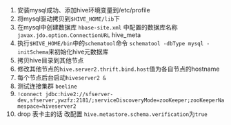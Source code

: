 1. 安装mysql成功、添加hive环境变量到/etc/profile
2. 将mysql驱动拷贝到`$HIVE_HOME/lib`下
3. 在mysql中创建数据库 `hbase-site.xml` 中配置的数据库名称`javax.jdo.option.ConnectionURL` hive_meta
4. 执行`$HIVE_HOME/bin`中的`schematool`命令 `schematool -dbType mysql -initSchema`来初始化hive元数据库
5. 拷贝hive目录到其他节点
6. 修改其他节点的`hive.server2.thrift.bind.host`值为各自节点的hostname
7. 每个节点后台启动`hiveserver2 &`
8. 测试连接集群 `beeline`
9. `!connect jdbc:hive2://sfserver-dev,sfserver,ywzfz:2181/;serviceDiscoveryMode=zooKeeper;zooKeeperNamespace=hiveserver2`
10. drop 表卡主的话 改配置 `hive.metastore.schema.verification`为`true`